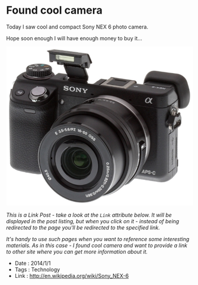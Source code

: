 # Found cool camera

Today I saw cool and compact Sony NEX 6 photo camera.

Hope soon enough I will have enough money to buy it...

![](found-cool-camera/sony-nex-6.jpeg)

*This is a Link Post - take a look at the `Link` attribute below.
It will be displayed in the post listing, but when you click on it - 
instead of being redirected to the page you'll be redirected to the 
specified link.*

*It's handy to use such pages when you want to reference some
interesting materials. As in this case - I found cool camera and want 
to provide a link to other site where you can get more information about
it.*

- Date : 2014/1/1
- Tags : Technology
- Link : http://en.wikipedia.org/wiki/Sony_NEX-6